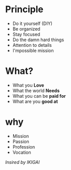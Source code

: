 # Principle
- Do it yourself (DIY)
- Be organized 
- Stay focused
- Do the damn hard things
- Attention to details
- I'mpossible mission

# What?
- What you **Love**
- What the world **Needs**
- What you can be **paid for**
- What are you **good at**

# why
- Mission
- Passion
- Profession
- Vocation

*Insired by IKIGAI*